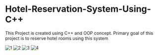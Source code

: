 # Hotel-Reservation-System-Using-C++
This Project is created using C++ and OOP concept. Primary goal of this project is to reserve hotel rooms using this system

![1](https://user-images.githubusercontent.com/71471346/122569360-199da180-d064-11eb-930e-3c2d332191d4.JPG)
![2](https://user-images.githubusercontent.com/71471346/122569390-20c4af80-d064-11eb-8470-73da5a6d783b.JPG)
![3](https://user-images.githubusercontent.com/71471346/122569402-228e7300-d064-11eb-9b1c-938d8d0c37a9.JPG)
![4](https://user-images.githubusercontent.com/71471346/122569408-24583680-d064-11eb-8fcc-721fce243654.JPG)

